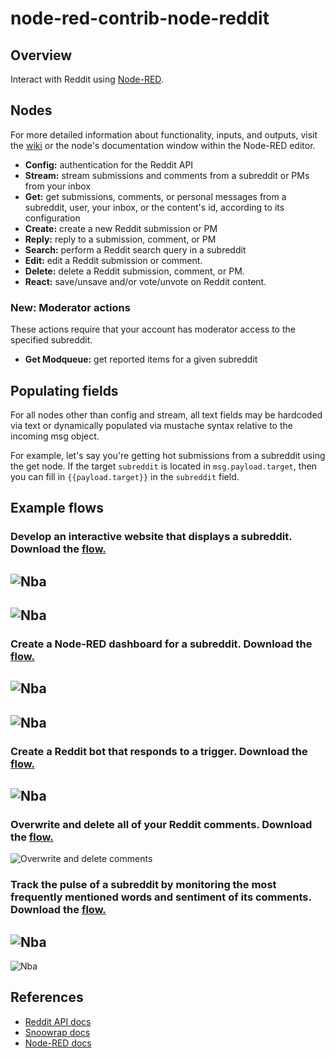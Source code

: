 # node-red-contrib-node-reddit
## Overview
Interact with Reddit using [Node-RED](https://nodered.org).

## Nodes

For more detailed information about functionality, inputs, and outputs, visit the [wiki](https://github.com/jcostello93/node-red-contrib-node-reddit/wiki) or the node's documentation window within the Node-RED editor. 

* **Config:** authentication for the Reddit API
* **Stream:** stream submissions and comments from a subreddit or PMs from your inbox
* **Get:** get submissions, comments, or personal messages from a subreddit, user, your inbox, or the content's id, according to its configuration
* **Create:** create a new Reddit submission or PM
* **Reply:** reply to a submission, comment, or PM
* **Search:** perform a Reddit search query in a subreddit
* **Edit:** edit a Reddit submission or comment.
* **Delete:** delete a Reddit submission, comment, or PM.
* **React:** save/unsave and/or vote/unvote on Reddit content. 

### New: Moderator actions
These actions require that your account has moderator access to the specified subreddit.

* **Get Modqueue:** get reported items for a given subreddit

## Populating fields

For all nodes other than config and stream, all text fields may be hardcoded via text or dynamically populated via mustache syntax relative to the incoming msg object.

For example, let's say you're getting hot submissions from a subreddit using the get node. If the target <code>subreddit</code> is located in <code>msg.payload.target</code>, then you can fill in <code>{{payload.target}}</code> in the <code>subreddit</code> field.

## Example flows 
### Develop an interactive website that displays a subreddit. Download the [flow.](/flows/osu-website.json)
![Nba](/screenshots/Node-Reddit-osu-website-flow3.png?raw=true "OSU website flow")
---
![Nba](/screenshots/Node-Reddit-osu-website2.png?raw=true "OSU website")
---

### Create a Node-RED dashboard for a subreddit. Download the [flow.](/flows/osu.json)
![Nba](/screenshots/Node-Reddit-osu-flow.png?raw=true "OSU dashboard flow")
---
![Nba](/screenshots/Node-Reddit-osu-dashboard.png?raw=true "OSU dashboard")
---

### Create a Reddit bot that responds to a trigger. Download the [flow.](/flows/bot.json)
![Nba](/screenshots/Node-Reddit-bot-flow-complete.png?raw=true "blot flow")
---

### Overwrite and delete all of your Reddit comments. Download the [flow.](/flows/overwrite-comments.json)
![Overwrite and delete comments](/screenshots/Node-Reddit-overwrite-comments.png?raw=true "Overwrite")

### Track the pulse of a subreddit by monitoring the most frequently mentioned words and sentiment of its comments. Download the [flow.](/flows/nba.json)
![Nba](/screenshots/Node-Reddit-nba-flow2.png?raw=true "NBA flow")
---
![Nba](/screenshots/Node-Reddit-nba-dashboard2.png?raw=true "NBA dashboard")



## References
* [Reddit API docs](https://www.reddit.com/dev/api/)
* [Snoowrap docs](https://not-an-aardvark.github.io/snoowrap/) 
* [Node-RED docs](https://nodered.org/docs/)
